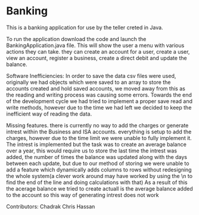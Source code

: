 # Banking

This is a banking application for use by the teller creted in Java.

To run the application download the code and launch the BankingApplication.java file.
This will show the user a menu with various actions they can take.
they can create an account for a user, create a user, view an account, register a business, create a direct debit and update the balance.




Software Inefficiencies:
In order to save the data csv files were used, originally we had objects which were saved to an array to store the accounts created and hold saved accounts,
we moved away from this as the reading and writing process was causing some errors. Towards the end of the development cycle we had tried to implement a proper
save read and write methods, however due to the time we had left we decided to keep the inefficient way of reading the data.

Missing features.
there is currently no way to add the charges or generate intrest within the Business and ISA accounts.
everything is setup to add the charges, however due to the time limit we were unable to fully implement it.
The intrest is implemented but the task was to create an average balance over a year, this would require us to store the last time the intrest was added,
the number of times the balance was updated along with the days between each update, but due to our method of storing we were unable to add a feature which dynamically
adds columns to rows without redesigning the whole system(a clever work around may have worked by using the \n to find the end of the line and doing calculations with that)
As a result of this the acerage balance we tried to create actuall is the average balance added to the account so this way of generating intrest does not work



Contributors:
Chadrak
Chris
Hassan
